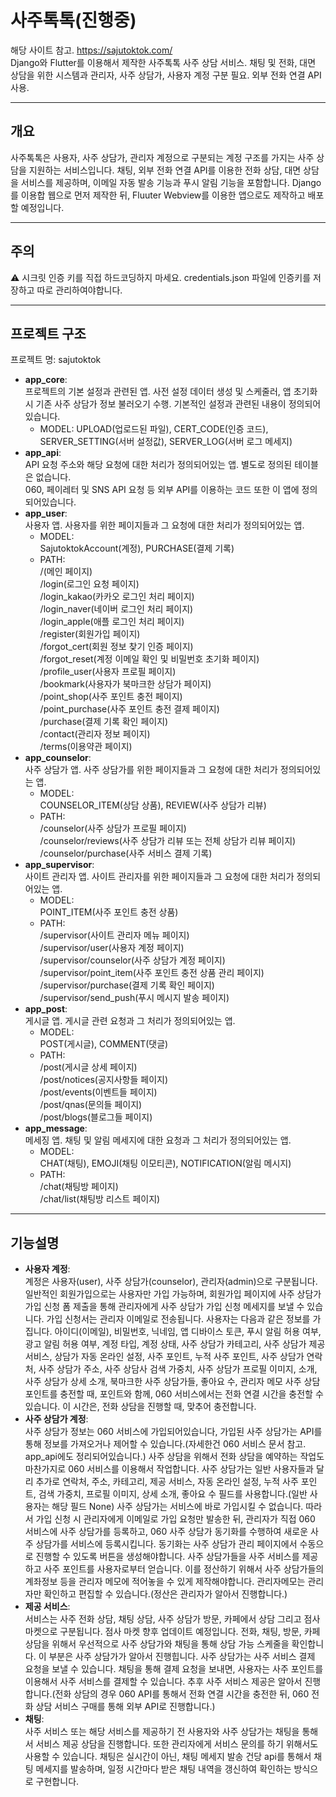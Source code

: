 # 사주톡톡(진행중)

해당 사이트 참고. <https://sajutoktok.com/>  
Django와 Flutter를 이용해서 제작한 사주톡톡 사주 상담 서비스. 채팅 및 전화, 대면 상담을 위한 시스템과 관리자, 사주 상담가, 사용자 계정 구분 필요. 외부 전화 연결 API 사용.

---

## 개요

사주톡톡은 사용자, 사주 상담가, 관리자 계정으로 구분되는 계정 구조를 가지는 사주 상담을 지원하는 서비스입니다. 채팅, 외부 전화 연결 API를 이용한 전화 상담, 대면 상담을 서비스를 제공하며, 이메일 자동 발송 기능과 푸시 알림 기능을 포함합니다.
Django를 이용합 웹으로 먼저 제작한 뒤, Fluuter Webview를 이용한 앱으로도 제작하고 배포할 예정입니다.

---

## 주의

⚠️ 시크릿 인증 키를 직접 하드코딩하지 마세요. credentials.json 파일에 인증키를 저장하고 따로 관리하여야합니다.

---

## 프로젝트 구조

프로젝트 명: sajutoktok

- **app_core**:  
프로젝트의 기본 설정과 관련된 앱. 사전 설정 데이터 생성 및 스케줄러, 앱 초기화 시 기존 사주 상담가 정보 불러오기 수행. 기본적인 설정과 관련된 내용이 정의되어있습니다.
  - MODEL:
UPLOAD(업로드된 파일), CERT_CODE(인증 코드), SERVER_SETTING(서버 설정값), SERVER_LOG(서버 로그 메세지)
- **app_api**:  
API 요청 주소와 해당 요청에 대한 처리가 정의되어있는 앱. 별도로 정의된 테이블은 없습니다.  
060, 페이레터 및 SNS API 요청 등 외부 API를 이용하는 코드 또한 이 앱에 정의되어있습니다.
- **app_user**:  
사용자 앱. 사용자를 위한 페이지들과 그 요청에 대한 처리가 정의되어있는 앱.
  - MODEL:  
SajutoktokAccount(계정), PURCHASE(결제 기록)
  - PATH:  
/(메인 페이지)  
/login(로그인 요청 페이지)  
/login_kakao(카카오 로그인 처리 페이지)  
/login_naver(네이버 로그인 처리 페이지)  
/login_apple(애플 로그인 처리 페이지)  
/register(회원가입 페이지)  
/forgot_cert(회원 정보 찾기 인증 페이지)  
/forgot_reset(계정 이메일 확인 및 비밀번호 초기화 페이지)  
/profile_user(사용자 프로필 페이지)  
/bookmark(사용자가 북마크한 상담가 페이지)  
/point_shop(사주 포인트 충전 페이지)  
/point_purchase(사주 포인트 충전 결제 페이지)  
/purchase(결제 기록 확인 페이지)  
/contact(관리자 정보 페이지)  
/terms(이용약관 페이지)
- **app_counselor**:  
사주 상담가 앱. 사주 상담가를 위한 페이지들과 그 요청에 대한 처리가 정의되어있는 앱.
  - MODEL:  
COUNSELOR_ITEM(상담 상품), REVIEW(사주 상담가 리뷰)
  - PATH:  
/counselor(사주 상담가 프로필 페이지)  
/counselor/reviews(사주 상담가 리뷰 또는 전체 상담가 리뷰 페이지)  
/counselor/purchase(사주 서비스 결제 기록)
- **app_supervisor**:  
사이트 관리자 앱. 사이트 관리자를 위한 페이지들과 그 요청에 대한 처리가 정의되어있는 앱.  
  - MODEL:  
POINT_ITEM(사주 포인트 충전 상품)
  - PATH:  
/supervisor(사이트 관리자 메뉴 페이지)  
/supervisor/user(사용자 계정 페이지)  
/supervisor/counselor(사주 상담가 계정 페이지)  
/supervisor/point_item(사주 포인트 충전 상품 관리 페이지)  
/supervisor/purchase(결제 기록 확인 페이지)  
/supervisor/send_push(푸시 메시지 발송 페이지)
- **app_post**:  
게시글 앱. 게시글 관련 요청과 그 처리가 정의되어있는 앱.  
  - MODEL:  
POST(게시글), COMMENT(댓글)
  - PATH:  
/post(게시글 상세 페이지)  
/post/notices(공지사항들 페이지)  
/post/events(이벤트들 페이지)  
/post/qnas(문의들 페이지)  
/post/blogs(블로그들 페이지)
- **app_message**:  
메세징 앱. 채팅 및 알림 메세지에 대한 요청과 그 처리가 정의되어있는 앱.  
  - MODEL:  
CHAT(채팅), EMOJI(채팅 이모티콘), NOTIFICATION(알림 메시지)
  - PATH:  
/chat(채팅방 페이지)  
/chat/list(채팅방 리스트 페이지)

---

## 기능설명

- **사용자 계정**:  
계정은 사용자(user), 사주 상담가(counselor), 관리자(admin)으로 구분됩니다. 일반적인 회원가입으로는 사용자만 가입 가능하며, 회원가입 페이지에 사주 상담가 가입 신청 폼 제출을 통해 관리자에게 사주 상담가 가입 신청 메세지를 보낼 수 있습니다. 가입 신청서는 관리자 이메일로 전송됩니다.
사용자는 다음과 같은 정보를 가집니다. 아이디(이메일), 비밀번호, 닉네임, 앱 디바이스 토큰, 푸시 알림 허용 여부, 광고 알림 허용 여부, 계정 타입, 계정 상태, 사주 상담가 카테고리, 사주 상담가 제공 서비스, 상담가 자동 온라인 설정, 사주 포인트, 누적 사주 포인트, 사주 상담가 연락처, 사주 상담가 주소, 사주 상담사 검색 가중치, 사주 상담가 프로필 이미지, 소개, 사주 상담가 상세 소개, 북마크한 사주 상담가들, 좋아요 수, 관리자 메모
사주 상담 포인트를 충전할 때, 포인트와 함께, 060 서비스에서는 전화 연결 시간을 충전할 수 있습니다. 이 시간은, 전화 상담을 진행할 때, 맞추어 충전합니다.
- **사주 상담가 계정**:  
사주 상담가 정보는 060 서비스에 가입되어있습니다, 가입된 사주 상담가는 API를 통해 정보를 가져오거나 제어할 수 있습니다.(자세한건 060 서비스 문서 참고. app_api에도 정리되어있습니다.) 사주 상담을 위해서 전화 상담을 예약하는 작업도 마찬가지로 060 서비스를 이용해서 작업합니다.
사주 상담가는 일반 사용자들과 달리 추가로 연락처, 주소, 카테고리, 제공 서비스, 자동 온라인 설정, 누적 사주 포인트, 검색 가중치, 프로필 이미지, 상세 소개, 좋아요 수 필드를 사용합니다.(일반 사용자는 해당 필드 None)
사주 상담가는 서비스에 바로 가입시킬 수 없습니다. 따라서 가입 신청 시 관리자에게 이메일로 가입 요청만 발송한 뒤, 관리자가 직접 060 서비스에 사주 상담가를 등록하고, 060 사주 상담가 동기화를 수행하여 새로운 사주 상담가를 서비스에 등록시킵니다. 동기화는 사주 상담가 관리 페이지에서 수동으로 진행할 수 있도록 버튼을 생성해야합니다.
사주 상담가들을 사주 서비스를 제공하고 사주 포인트를 사용자로부터 얻습니다. 이를 정산하기 위해서 사주 상담가들의 계좌정보 등을 관리자 메모에 적어놓을 수 있게 제작해야합니다. 관리자메모는 관리자만 확인하고 편집할 수 있습니다.(정산은 관리자가 알아서 진행합니다.)
- **제공 서비스**:  
서비스는 사주 전화 상담, 채팅 상담, 사주 상담가 방문, 카페에서 상담 그리고 점사 마켓으로 구분됩니다. 점사 마켓 향후 업데이트 예정입니다.
전화, 채팅, 방문, 카페 상담을 위해서 우선적으로 사주 상담가와 채팅을 통해 상담 가능 스케줄을 확인합니다. 이 부분은 사주 상담가가 알아서 진행힙니다. 사주 상담가는 사주 서비스 결제 요청을 보낼 수 있습니다. 채팅을 통해 결제 요청을 보내면, 사용자는 사주 포인트를 이용해서 사주 서비스를 결제할 수 있습니다. 추후 사주 서비스 제공은 알아서 진행합니다.(전화 상담의 경우 060 API를 통해서 전화 연결 시간을 충전한 뒤, 060 전화 상담 서비스 구매를 통해 외부 API로 진행합니다.)
- **채팅**:  
사주 서비스 또는 해당 서비스를 제공하기 전 사용자와 사주 상담가는 채팅을 통해서 서비스 제공 상담을 진행합니다. 또한 관리자에게 서비스 문의를 하기 위해서도 사용할 수 있습니다. 채팅은 실시간이 아닌, 채팅 메세지 발송 건당 api를 통해서 채팅 메세지를 발송하며, 일정 시간마다 받은 채팅 내역을 갱신하여 확인하는 방식으로 구현합니다.
